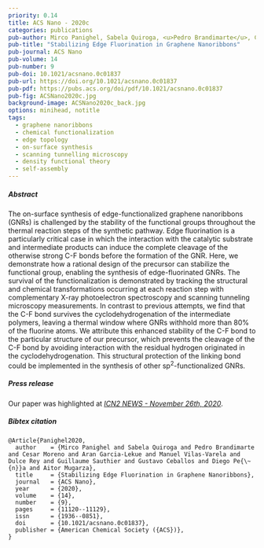 ```yaml
---
priority: 0.14
title: ACS Nano - 2020c
categories: publications
pub-author: Mirco Panighel, Sabela Quiroga, <u>Pedro Brandimarte</u>, Cesar Moreno, Aran Garcia-Lekue, Manuel Vilas-Varela, Dulce Rey, Guillaume Sauthier, Gustavo Ceballos, Diego Peña, and Aitor Mugarza
pub-title: "Stabilizing Edge Fluorination in Graphene Nanoribbons"
pub-journal: ACS Nano
pub-volume: 14
pub-number: 9
pub-doi: 10.1021/acsnano.0c01837
pub-url: https://doi.org/10.1021/acsnano.0c01837
pub-pdf: https://pubs.acs.org/doi/pdf/10.1021/acsnano.0c01837
pub-fig: ACSNano2020c.jpg
background-image: ACSNano2020c_back.jpg
options: minihead, notitle
tags:
  - graphene nanoribbons
  - chemical functionalization
  - edge topology
  - on-surface synthesis
  - scanning tunnelling microscopy
  - density functional theory
  - self-assembly
---
```


##### Abstract

The on-surface synthesis of edge-functionalized graphene nanoribbons (GNRs) is challenged by the stability of the functional groups throughout the thermal reaction steps of the synthetic pathway. Edge fluorination is a particularly critical case in which the interaction with the catalytic substrate and intermediate products can induce the complete cleavage of the otherwise strong C-F bonds before the formation of the GNR. Here, we demonstrate how a rational design of the precursor can stabilize the functional group, enabling the synthesis of edge-fluorinated GNRs. The survival of the functionalization is demonstrated by tracking the structural and chemical transformations occurring at each reaction step with complementary X-ray photoelectron spectroscopy and scanning tunneling microscopy measurements. In contrast to previous attempts, we find that the C-F bond survives the cyclodehydrogenation of the intermediate polymers, leaving a thermal window where GNRs withhold more than 80% of the fluorine atoms. We attribute this enhanced stability of the C-F bond to the particular structure of our precursor, which prevents the cleavage of the C-F bond by avoiding interaction with the residual hydrogen originated in the cyclodehydrogenation. This structural protection of the linking bond could be implemented in the synthesis of other sp<sup>2</sup>-functionalized GNRs.

##### Press release <a target="_blank" href="https://twitter.com/dulcereyv/status/1295745188850278401"><span class="icon fa-twitter fa-lg style1"></span></a> <a target="_blank" href="https://twitter.com/myjournals/status/1298000341196300294"><span class="icon fa-twitter fa-lg style1"></span></a>

Our paper was highlighted at <a target="_blank" href="https://icn2.cat/en/news/4619-a-novel-approach-for-the-synthesis-of-edge-functionalized-graphene-nanoribbons#">*ICN2 NEWS - November 26th, 2020*</a>.

##### Bibtex citation

```
@Article{Panighel2020,
  author    = {Mirco Panighel and Sabela Quiroga and Pedro Brandimarte and Cesar Moreno and Aran Garcia-Lekue and Manuel Vilas-Varela and Dulce Rey and Guillaume Sauthier and Gustavo Ceballos and Diego Pe{\~{n}}a and Aitor Mugarza},
  title     = {Stabilizing Edge Fluorination in Graphene Nanoribbons},
  journal   = {ACS Nano},
  year      = {2020},
  volume    = {14},
  number    = {9},
  pages     = {11120--11129},
  issn      = {1936--0851},
  doi       = {10.1021/acsnano.0c01837},
  publisher = {American Chemical Society ({ACS})},
}
```
